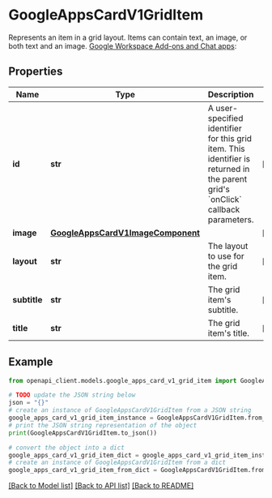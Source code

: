 # GoogleAppsCardV1GridItem

Represents an item in a grid layout. Items can contain text, an image, or both text and an image. [Google Workspace Add-ons and Chat apps](https://developers.google.com/workspace/extend):

## Properties

Name | Type | Description | Notes
------------ | ------------- | ------------- | -------------
**id** | **str** | A user-specified identifier for this grid item. This identifier is returned in the parent grid&#39;s &#x60;onClick&#x60; callback parameters. | [optional] 
**image** | [**GoogleAppsCardV1ImageComponent**](GoogleAppsCardV1ImageComponent.md) |  | [optional] 
**layout** | **str** | The layout to use for the grid item. | [optional] 
**subtitle** | **str** | The grid item&#39;s subtitle. | [optional] 
**title** | **str** | The grid item&#39;s title. | [optional] 

## Example

```python
from openapi_client.models.google_apps_card_v1_grid_item import GoogleAppsCardV1GridItem

# TODO update the JSON string below
json = "{}"
# create an instance of GoogleAppsCardV1GridItem from a JSON string
google_apps_card_v1_grid_item_instance = GoogleAppsCardV1GridItem.from_json(json)
# print the JSON string representation of the object
print(GoogleAppsCardV1GridItem.to_json())

# convert the object into a dict
google_apps_card_v1_grid_item_dict = google_apps_card_v1_grid_item_instance.to_dict()
# create an instance of GoogleAppsCardV1GridItem from a dict
google_apps_card_v1_grid_item_from_dict = GoogleAppsCardV1GridItem.from_dict(google_apps_card_v1_grid_item_dict)
```
[[Back to Model list]](../README.md#documentation-for-models) [[Back to API list]](../README.md#documentation-for-api-endpoints) [[Back to README]](../README.md)


